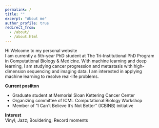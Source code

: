 ```yaml
---
permalink: /
title: ""
excerpt: "About me"
author_profile: true
redirect_from: 
  - /about/
  - /about.html
---
```



Hi Welcome to my personal website\
I am currently a 5th-year PhD student at The Tri-Institutional PhD Program in Computational Biology & Medicine. With machine learning and deep learning, I am studying cancer progression and metastasis with high-dimension sequencing and imaging data. I am interested in applying machine learning to resolve real-life problems. 

**Current posiiton**
* Graduate student at Memorial Sloan Kettering Cancer Center 
* Organizing committee of ICML Computational Biology Workshop
* Member of “I Can´t Believe It’s Not Better” (ICBINB) initiative 

**Interest**\
Vinyl; Jazz; Bouldering; Record moments

